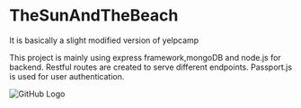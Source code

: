 # TheSunAndTheBeach
It is basically a slight modified version of yelpcamp

This project is mainly using express framework,mongoDB and node.js for backend. 
Restful routes are created to serve different endpoints. 
Passport.js is used for user authentication.


![GitHub Logo](/images/logo.png)
